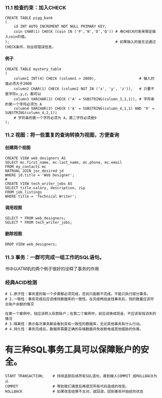 ### 11.1 检查约束：加入CHECK
```
CREATE TABLE pigg_bank
(
	id INT AUTO_INCREMENT NOT NULL PRIMARY KEY,
	coin CHAR(1) CHECK (coin IN ('P','N','D','Q')) # 用CHECK约束来限定插入coin的值。
);												   # 如果插入的值无法通过CHECK条件，则出现错误信息。
```

#### 例子
```
CREATE TABLE mystery_table
(
	column1 INT(4) CHECK (column1 > 2000),                    # 输入的值必须大于2000
	column2 CHAR(1) CHECK (column2 NOT IN ('x', 'y', 'z')),   # 只要不是字符x,y,z，都可以
	column3 VARCHAR(3) CHECK ('A' = SUBSTRING(column_3,1,1)), # 字符串的第一个字符必须为 A
	column4 VARCHAR(3) CHECK ('A' = SUBSTRING(column_4,1,1) AND '9' = SUBSTRING(column_4,2,1))
	# 字符串的第一个字符必须为 A，第二字符必须是9
);
```

### 11.2 视图：将一些重复的查询转换为视图，方便查询
#### 创建两个视图
```
CREATE VIEW web_designers AS
SELECT mc.first_name, mc.last_name, mc.phone, mc.email
FROM my_contacts mc
NATRUAL JOIN joc_desired jd
WHERE jd.title = 'Web Designer';
#
CREATE VIEW tech_writer_jobs AS
SELECT title.salary, description, zip
FROM job_listings
WHERE title = 'Technical Writer';
```

#### 调用视图
```
SELECT * FROM web_designers;
SELECT * FROM tech_writer_jobs;
```
#### 删除视图
```
DROP VIEW web_designers;
```
### 11.3 事务：一群可完成一组工作的SQL语句。
书中以ATM机的两个例子很好的诠释了事务的作用

### 经典ACID检测
	# 1.原子性：事务里的每一个步骤都必须完成，否则只能都不完成。不能只执行部分事务。
	# 2.一致性：事务完成后应该维持数据库的一致性。在完成两组金钱事务后，钱的数量应该符合账户余额的情况
	
	在第一个案例中，钱应该转入存款账户；在第二个案例中，前应该换成现金，不应该有钱消失的情况
	# 3.隔离性：表示每次事务都会看到具有一致性的数据库，无论其他事务有什么行动。
	# 4.持久性：事务完成后，数据库需要正确的存储数据并免收断电或其他威胁的伤害。


# 有三种SQL事务工具可以保障账户的安全。


	START TRANSACTION;    # 持续追踪后续所有SQL语句，直到输入COMMIT 或ROLLBACK为止
	COMMIT                # 等到我们满意后再提交所有代码造成的改变。
	ROLLBACK              # 如果改变结果不太对，就回滚，回到事务开始前的状态